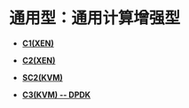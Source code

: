 # 通用型：通用计算增强型<a name="ZH-CN_TOPIC_0114103973"></a>

-   **[C1\(XEN\)](C1(XEN).md)**  

-   **[C2\(XEN\)](C2(XEN).md)**  

-   **[SC2\(KVM\)](SC2(KVM).md)**  

-   **[C3\(KVM\) -- DPDK](C3(KVM)----DPDK.md)**  


